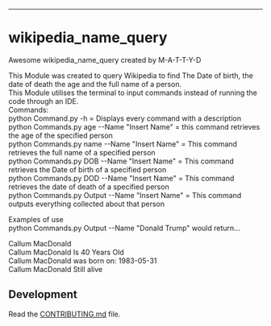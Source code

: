
---
# wikipedia_name_query


Awesome wikipedia_name_query created by M-A-T-T-Y-D

<p>This Module was created to query Wikipedia to find The Date of birth, the date of death the age and the full name of a person.<br>
This Module utilises the terminal to input commands instead of running the code through an IDE.<br>
Commands:<br>
python Command.py -h = Displays every command with a description<br>
python Commands.py age --Name "Insert Name" = this command retrieves the age of the specified person<br>
python Commands.py name --Name "Insert Name" = This command retrieves the full name of a specified person<br>
python Commands.py DOB --Name "Insert Name" = This command retrieves the Date of birth of a specified person<br>
python Commands.py DOD --Name "Insert Name" = This command retrieves the date of death of a specified person<br>
python Commands.py Output --Name "Insert Name" = This command outputs everything collected about that person</p>

<p>Examples of use<br>
python Commands.py Output --Name "Donald Trump" would return...<br> 

Callum MacDonald<br>
Callum MacDonald Is 40 Years Old<br>
Callum MacDonald was born on: 1983-05-31<br>
Callum MacDonald Still alive</p>



## Development

Read the [CONTRIBUTING.md](CONTRIBUTING.md) file.
